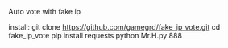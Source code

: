 Auto vote with fake ip

install:
    git clone https://github.com/gamegrd/fake_ip_vote.git
    cd fake_ip_vote
    pip install requests
    python Mr.H.py 888
